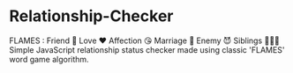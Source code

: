 # Relationship-Checker

FLAMES : Friend 🤝 Love ❤️ Affection 😘 Marriage 👰 Enemy 😈 Siblings 👨‍👧‍👦
Simple JavaScript relationship status checker made using classic 'FLAMES' word game algorithm.
